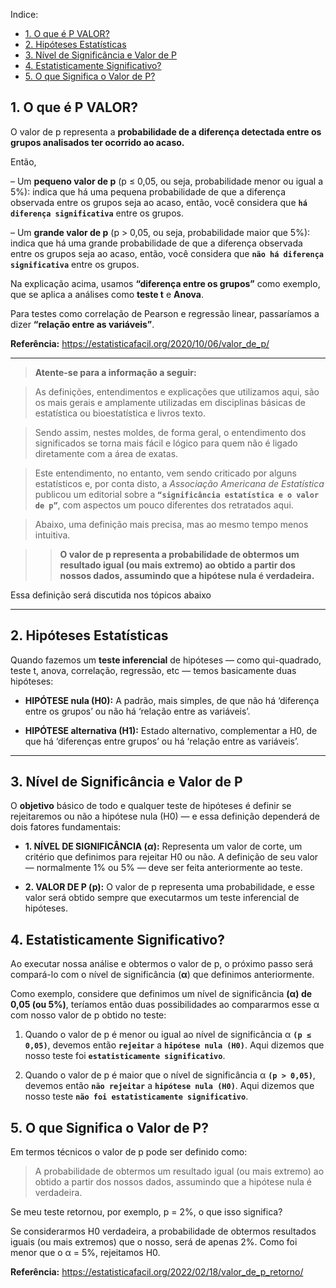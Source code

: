 Indice:
- [1. O que é P VALOR?](#1-o-que-é-p-valor)
- [2. Hipóteses Estatísticas](#2-hipóteses-estatísticas)
- [3. Nível de Significância e Valor de P](#3-nível-de-significância-e-valor-de-p)
- [4. Estatisticamente Significativo?](#4-estatisticamente-significativo)
- [5. O que Significa o Valor de P?](#5-o-que-significa-o-valor-de-p)


## 1. O que é P VALOR?

O valor de p representa a **probabilidade de a diferença detectada entre os grupos analisados ter ocorrido ao acaso.** 

Então,

– Um **pequeno valor de p** (p ≤ 0,05, ou seja, probabilidade menor ou igual a 5%): 
indica que há uma pequena probabilidade de que a diferença observada entre os grupos seja ao acaso, então, você considera que **`há diferença significativa`** entre os grupos.

– Um **grande valor de p** (p > 0,05, ou seja, probabilidade maior que 5%): 
indica que há uma grande probabilidade de que a diferença observada entre os grupos seja ao acaso, então, você considera que **`não há diferença significativa`** entre os grupos.

Na explicação acima, usamos **“diferença entre os grupos”** como exemplo, que se aplica a análises como **teste t** e **Anova**.

Para testes como correlação de Pearson e regressão linear, passaríamos a dizer **“relação entre as variáveis”**.

**Referência:** https://estatisticafacil.org/2020/10/06/valor_de_p/

---

> **Atente-se para a informação a seguir:**

> As definições, entendimentos e explicações que utilizamos aqui, são os mais gerais e amplamente utilizadas em disciplinas básicas de estatística ou bioestatística e livros texto.

> Sendo assim, nestes moldes, de forma geral, o entendimento dos significados se torna mais fácil e lógico para quem não é ligado diretamente com a área de exatas.

> Este entendimento, no entanto, vem sendo criticado por alguns estatísticos e, por conta disto, a *Associação Americana de Estatística* publicou um editorial sobre a **`“significância estatística e o valor de p”`**, com aspectos um pouco diferentes dos retratados aqui.

> Abaixo, uma definição mais precisa, mas ao mesmo tempo menos intuitiva.

>>**O valor de p representa a probabilidade de obtermos um resultado igual (ou mais extremo) ao obtido a partir dos nossos dados, assumindo que a hipótese nula é verdadeira.**

Essa definição será discutida nos tópicos abaixo

---

## 2. Hipóteses Estatísticas

Quando fazemos um **teste inferencial** de hipóteses — como qui-quadrado, teste t, anova, correlação, regressão, etc — temos basicamente duas hipóteses:

 - **HIPÓTESE nula (H0):** A padrão, mais simples, de que não há ‘diferença entre os grupos’ ou não há ‘relação entre as variáveis’.

- **HIPÓTESE alternativa (H1):** Estado alternativo, complementar a H0, de que há ‘diferenças entre grupos’ ou há ‘relação entre as variáveis’.

---

## 3. Nível de Significância e Valor de P

O **objetivo** básico de todo e qualquer teste de hipóteses é definir se rejeitaremos ou não a hipótese nula (H0) — e essa definição dependerá de dois fatores fundamentais:

- **1. NÍVEL DE SIGNIFICÂNCIA (*α*):** Representa um valor de corte, um critério que definimos para rejeitar H0 ou não. A definição de seu valor — normalmente 1% ou 5% — deve ser feita anteriormente ao teste.

- **2. VALOR DE P (p):** O valor de p representa uma probabilidade, e esse valor será obtido sempre que executarmos um teste inferencial de hipóteses.


## 4. Estatisticamente Significativo?

Ao executar nossa análise e obtermos o valor de p, o próximo passo será compará-lo com o nível de significância (**α**) que definimos anteriormente.

Como exemplo, considere que definimos um nível de significância **(α) de 0,05 (ou 5%)**, teríamos então duas possibilidades ao compararmos esse α com nosso valor de p obtido no teste:

1. Quando o valor de p é menor ou igual ao nível de significância α **`(p ≤ 0,05)`**, devemos então **`rejeitar`** a **`hipótese nula (H0)`**. Aqui dizemos que nosso teste foi **`estatisticamente significativo`**.

2. Quando o valor de p é maior que o nível de significância α **`(p > 0,05)`**, devemos então **`não rejeitar`** a **`hipótese nula (H0)`**. Aqui dizemos que nosso teste **`não foi estatisticamente significativo`**.

## 5. O que Significa o Valor de P?

Em termos técnicos o valor de p pode ser definido como:

> A probabilidade de obtermos um resultado igual (ou mais  extremo)
> ao obtido a partir dos nossos dados, assumindo que a hipótese nula é verdadeira.

Se meu teste retornou, por exemplo, p = 2%, o que isso significa?

Se considerarmos H0 verdadeira, a probabilidade de obtermos resultados iguais (ou mais extremos) que o nosso, será de apenas 2%. Como foi menor que o α = 5%, rejeitamos H0.

**Referência:** https://estatisticafacil.org/2022/02/18/valor_de_p_retorno/

